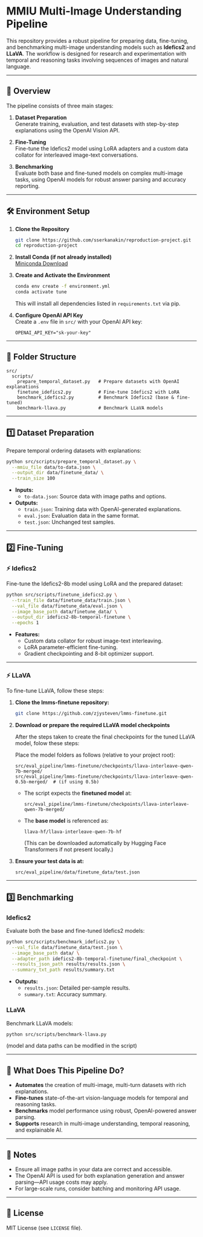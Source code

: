 # MMIU Multi-Image Understanding Pipeline

This repository provides a robust pipeline for preparing data, fine-tuning, and benchmarking multi-image understanding models such as **Idefics2** and **LLaVA**. The workflow is designed for research and experimentation with temporal and reasoning tasks involving sequences of images and natural language.

---

## 🚀 Overview

The pipeline consists of three main stages:

1. **Dataset Preparation**  
   Generate training, evaluation, and test datasets with step-by-step explanations using the OpenAI Vision API.

2. **Fine-Tuning**  
   Fine-tune the Idefics2 model using LoRA adapters and a custom data collator for interleaved image-text conversations.

3. **Benchmarking**  
   Evaluate both base and fine-tuned models on complex multi-image tasks, using OpenAI models for robust answer parsing and accuracy reporting.

---

## 🛠️ Environment Setup

1. **Clone the Repository**
   ```bash
   git clone https://github.com/sserkanakin/reproduction-project.git
   cd reproduction-project
   ```

2. **Install Conda (if not already installed)**  
   [Miniconda Download](https://docs.conda.io/en/latest/miniconda.html)

3. **Create and Activate the Environment**
   ```bash
   conda env create -f environment.yml
   conda activate tune
   ```

   This will install all dependencies listed in `requirements.txt` via pip.

4. **Configure OpenAI API Key**  
   Create a `.env` file in `src/` with your OpenAI API key:
   ```
   OPENAI_API_KEY="sk-your-key"
   ```

---

## 📁 Folder Structure

```
src/
  scripts/
    prepare_temporal_dataset.py   # Prepare datasets with OpenAI explanations
    finetune_idefics2.py          # Fine-tune Idefics2 with LoRA
    benchmark_idefics2.py         # Benchmark Idefics2 (base & fine-tuned)
    benchmark-llava.py            # Benchmark LLaVA models
```

---

## 1️⃣ Dataset Preparation

Prepare temporal ordering datasets with explanations:

```bash
python src/scripts/prepare_temporal_dataset.py \
  --mmiu_file data/to-data.json \
  --output_dir data/finetune_data/ \
  --train_size 100
```

- **Inputs:**  
  - `to-data.json`: Source data with image paths and options.
- **Outputs:**  
  - `train.json`: Training data with OpenAI-generated explanations.
  - `eval.json`: Evaluation data in the same format.
  - `test.json`: Unchanged test samples.

---

## 2️⃣ Fine-Tuning

### ⚡️ Idefics2

Fine-tune the Idefics2-8b model using LoRA and the prepared dataset:

```bash
python src/scripts/finetune_idefics2.py \
  --train_file data/finetune_data/train.json \
  --val_file data/finetune_data/eval.json \
  --image_base_path data/finetune_data/ \
  --output_dir idefics2-8b-temporal-finetune \
  --epochs 1
```

- **Features:**
  - Custom data collator for robust image-text interleaving.
  - LoRA parameter-efficient fine-tuning.
  - Gradient checkpointing and 8-bit optimizer support.

---

### ⚡️ LLaVA

To fine-tune LLaVA, follow these steps:

1. **Clone the lmms-finetune repository:**

   ```bash
   git clone https://github.com/zjysteven/lmms-finetune.git
   ```

2. **Download or prepare the required LLaVA model checkpoints** 

   After the steps taken to create the final checkpoints for the tuned LLaVA model, folow these steps:

   Place the model folders as follows (relative to your project root):

   ```
   src/eval_pipeline/lmms-finetune/checkpoints/llava-interleave-qwen-7b-merged/
   src/eval_pipeline/lmms-finetune/checkpoints/llava-interleave-qwen-0.5b-merged/  # (if using 0.5b)
   ```

   - The script expects the **finetuned model** at:
     ```
     src/eval_pipeline/lmms-finetune/checkpoints/llava-interleave-qwen-7b-merged/
     ```
   - The **base model** is referenced as:
     ```
     llava-hf/llava-interleave-qwen-7b-hf
     ```
     (This can be downloaded automatically by Hugging Face Transformers if not present locally.)

3. **Ensure your test data is at:**

   ```
   src/eval_pipeline/data/finetune_data/test.json
   ```

---

## 3️⃣ Benchmarking

### Idefics2

Evaluate both the base and fine-tuned Idefics2 models:

```bash
python src/scripts/benchmark_idefics2.py \
  --val_file data/finetune_data/test.json \
  --image_base_path data/ \
  --adapter_path idefics2-8b-temporal-finetune/final_checkpoint \
  --results_json_path results/results.json \
  --summary_txt_path results/summary.txt
```

- **Outputs:**
  - `results.json`: Detailed per-sample results.
  - `summary.txt`: Accuracy summary.

### LLaVA

Benchmark LLaVA models:

```bash
python src/scripts/benchmark-llava.py
```
(model and data paths can be modified in the script)

---

## 🧠 What Does This Pipeline Do?

- **Automates** the creation of multi-image, multi-turn datasets with rich explanations.
- **Fine-tunes** state-of-the-art vision-language models for temporal and reasoning tasks.
- **Benchmarks** model performance using robust, OpenAI-powered answer parsing.
- **Supports** research in multi-image understanding, temporal reasoning, and explainable AI.

---

## 📌 Notes

- Ensure all image paths in your data are correct and accessible.
- The OpenAI API is used for both explanation generation and answer parsing—API usage costs may apply.
- For large-scale runs, consider batching and monitoring API usage.

---

## 📄 License

MIT License (see `LICENSE` file).